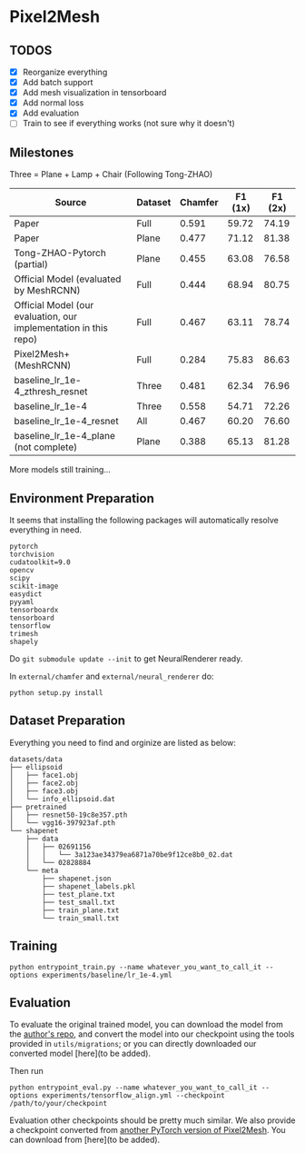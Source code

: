 # Pixel2Mesh

## TODOS

- [x] Reorganize everything
- [x] Add batch support
- [x] Add mesh visualization in tensorboard
- [x] Add normal loss
- [x] Add evaluation
- [ ] Train to see if everything works (not sure why it doesn't)

## Milestones

Three = Plane + Lamp + Chair (Following Tong-ZHAO)

Source | Dataset | Chamfer | F1 (1x) | F1 (2x) 
-------|---------|---------|---------|--------
Paper  | Full    | 0.591   | 59.72   | 74.19  
Paper  | Plane   | 0.477   | 71.12   | 81.38
Tong-ZHAO-Pytorch (partial) | Plane | 0.455 | 63.08 | 76.58
Official Model (evaluated by MeshRCNN) | Full | 0.444 | 68.94 | 80.75
Official Model (our evaluation, our implementation in this repo) | Full | 0.467 | 63.11 | 78.74
Pixel2Mesh+ (MeshRCNN) | Full | 0.284 | 75.83 | 86.63
baseline_lr_1e-4_zthresh_resnet | Three | 0.481 | 62.34 | 76.96
baseline_lr_1e-4 | Three | 0.558 | 54.71 | 72.26
baseline_lr_1e-4_resnet | All | 0.467 | 60.20 | 76.60
baseline_lr_1e-4_plane (not complete) | Plane | 0.388 | 65.13 | 81.28

More models still training...

## Environment Preparation

It seems that installing the following packages will automatically resolve everything in need.

```
pytorch
torchvision
cudatoolkit=9.0
opencv
scipy
scikit-image
easydict
pyyaml
tensorboardx
tensorboard
tensorflow
trimesh
shapely
```

Do `git submodule update --init` to get NeuralRenderer ready.

In `external/chamfer` and `external/neural_renderer` do:

```
python setup.py install
```

## Dataset Preparation

Everything you need to find and orginize are listed as below:

```
datasets/data
├── ellipsoid
│   ├── face1.obj
│   ├── face2.obj
│   ├── face3.obj
│   └── info_ellipsoid.dat
├── pretrained
│   ├── resnet50-19c8e357.pth
│   └── vgg16-397923af.pth
└── shapenet
    ├── data
    │   ├── 02691156
    │   │   └── 3a123ae34379ea6871a70be9f12ce8b0_02.dat
    │   └── 02828884
    └── meta
        ├── shapenet.json
        ├── shapenet_labels.pkl
        ├── test_plane.txt
        ├── test_small.txt
        ├── train_plane.txt
        └── train_small.txt
```

## Training

```
python entrypoint_train.py --name whatever_you_want_to_call_it --options experiments/baseline/lr_1e-4.yml
```

## Evaluation

To evaluate the original trained model, you can download the model from the [author's repo](https://github.com/nywang16/Pixel2Mesh),
and convert the model into our checkpoint using the tools provided in `utils/migrations`; or you can directly downloaded 
our converted model [here](to be added).

Then run

```
python entrypoint_eval.py --name whatever_you_want_to_call_it --options experiments/tensorflow_align.yml --checkpoint /path/to/your/checkpoint
```

Evaluation other checkpoints should be pretty much similar. We also provide a checkpoint converted from [another PyTorch version of Pixel2Mesh](https://github.com/Tong-ZHAO/Pixel2Mesh-Pytorch).
You can download from [here](to be added).


